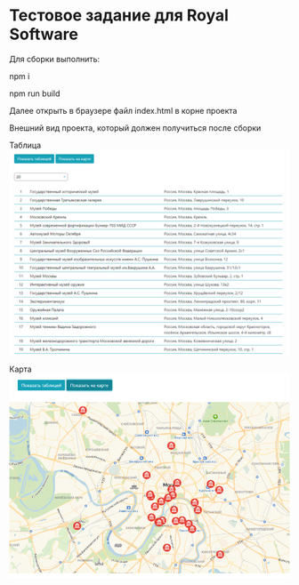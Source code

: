 <h1>Тестовое задание для Royal Software</h1>

<p>Для сборки выполнить:</p>
<p>npm i</p>
<p>npm run build</p>

Далее открыть в браузере файл index.html в корне проекта

Внешний вид проекта, который должен получиться после сборки

Таблица
![screenshot of sample](screens/Screenshot_1.png "Таблица музеев")

Карта
![screenshot of sample](screens/Screenshot_2.png "Карта музеев")
